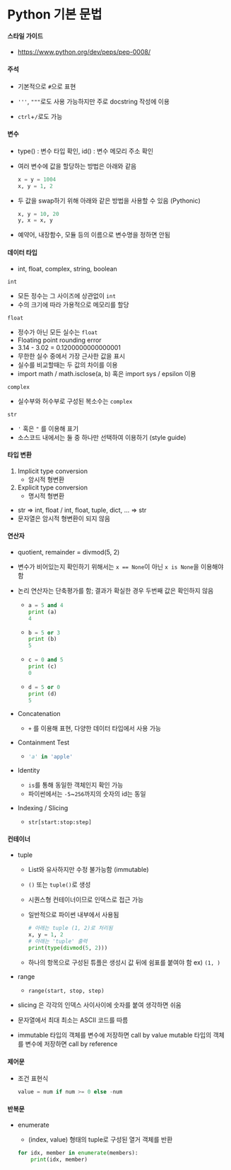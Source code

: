 # Python 기본 문법

#### 스타일 가이드

- https://www.python.org/dev/peps/pep-0008/



#### 주석

- 기본적으로 `#`으로 표현
- `'''`, `"""`로도 사용 가능하지만 주로 docstring 작성에 이용

- `ctrl`+`/`로도 가능



#### 변수

- type() : 변수 타입 확인, id() : 변수 메모리 주소 확인

- 여러 변수에 값을 할당하는 방법은 아래와 같음

  ```python
  x = y = 1004
  x, y = 1, 2
  ```

- 두 값을 swap하기 위해 아래와 같은 방법을 사용할 수 있음 (Pythonic)

  ```python
  x, y = 10, 20
  y, x = x, y
  ```

- 예약어, 내장함수, 모듈 등의 이름으로 변수명을 정하면 안됨



#### 데이터 타입

- int, float, complex, string, boolean

`int`

- 모든 정수는 그 사이즈에 상관없이 `int`
- 수의 크기에 따라 가용적으로 메모리를 할당

`float`

- 정수가 아닌 모든 실수는 `float`
- Floating point rounding error
- 3.14 - 3.02 = 0.1200000000000001
- 무한한 실수 중에서 가장 근사한 값을 표시
- 실수를 비교할때는 두 값의 차이를 이용
- import math / math.isclose(a, b) 혹은 import sys / epsilon 이용

`complex`

- 실수부와 허수부로 구성된 복소수는 `complex`

`str`

- `'` 혹은 `"` 를 이용해 표기
- 소스코드 내에서는 둘 중 하나만 선택하여 이용하기 (style guide)



#### 타입 변환

1. Implicit type conversion
   - 암시적 형변환
2. Explicit type conversion
   - 명시적 형변환

- str => int, float / int, float, tuple, dict, ... => str
- 문자열은 암시적 형변환이 되지 않음



#### 연산자

- quotient, remainder = divmod(5, 2)
- 변수가 비어있는지 확인하기 위해서는 `x == None`이 아닌 `x is None`을 이용해야 함

- 논리 연산자는 단축평가를 함; 결과가 확실한 경우 두번째 값은 확인하지 않음

  - ```python
    a = 5 and 4
    print (a)
    4
    ```

  - ```python
    b = 5 or 3
    print (b)
    5
    ```
  - ```python
    c = 0 and 5
    print (c)
    0
    ```
  - ```python
    d = 5 or 0
    print (d)
    5
    ```

- Concatenation

  - `+` 를 이용해 표현, 다양한 데이터 타입에서 사용 가능

- Containment Test

  - ```python
    'a' in 'apple'
    ```

- Identity

  - `is`를 통해 동일한 객체인지 확인 가능
  - 파이썬에서는 `-5`~`256`까지의 숫자의 id는 동일

- Indexing / Slicing
  - `str[start:stop:step]`



#### 컨테이너

- tuple

  - List와 유사하지만 수정 불가능함 (immutable)

  - `()` 또는 `tuple()`로 생성

  - 시퀀스형 컨테이너이므로 인덱스로 접근 가능

  - 일반적으로 파이썬 내부에서 사용됨

    ```python
    # 아래는 tuple (1, 2)로 처리됨
    x, y = 1, 2
    # 아래는 'tuple' 출력
    print(type(divmod(5, 2)))
    ```

  - 하나의 항목으로 구성된 튜플은 생성시 값 뒤에 쉼표를 붙여야 함 ex) `(1, )`

- range

  - `range(start, stop, step)`

- slicing 은 각각의 인덱스 사이사이에 숫자를 붙여 생각하면 쉬움 

- 문자열에서 최대 최소는 ASCII 코드를 따름

- immutable 타입의 객체를 변수에 저장하면 call by value
  mutable 타입의 객체를 변수에 저장하면  call by reference



#### 제어문

- 조건 표현식

  ```python
  value = num if num >= 0 else -num
  ```



#### 반복문

- enumerate

  - (index, value) 형태의 tuple로 구성된 열거 객체를 반환

  ```python
  for idx, member in enumerate(members):
      print(idx, member)
  ```

  

